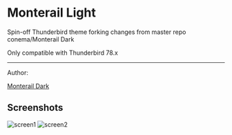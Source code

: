 # Monterail Light

Spin-off Thunderbird theme forking changes from master repo conema/Monterail Dark 

Only compatible with Thunderbird 78.x

----------------------------------------------------------------------------------
Author:

[Monterail Dark](https://github.com/conema/monterail-dark)

## Screenshots
![screen1](https://user-images.githubusercontent.com/12801153/44290442-039a8180-a279-11e8-9a04-574cc991f012.jpg)
![screen2](https://user-images.githubusercontent.com/12801153/44290455-13b26100-a279-11e8-9552-d1ddd922dd5a.jpg)

